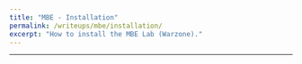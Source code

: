 ```yaml
---
title: "MBE - Installation"
permalink: /writeups/mbe/installation/
excerpt: "How to install the MBE Lab (Warzone)."
---
```


---

